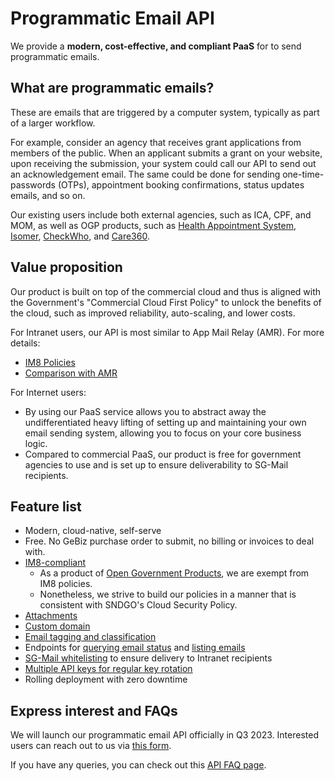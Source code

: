 # Programmatic Email API

We provide a **modern, cost-effective, and compliant PaaS** for to send programmatic emails.

## What are programmatic emails?

These are emails that are triggered by a computer system, typically as part of a larger workflow.

For example, consider an agency that receives grant applications from members of the public. When an applicant submits a grant on your website, upon receiving the submission, your system could call our API to send out an acknowledgement email. The same could be done for sending one-time-passwords (OTPs), appointment booking confirmations, status updates emails, and so on.

Our existing users include both external agencies, such as ICA, CPF, and MOM, as well as OGP products, such as [Health Appointment System](https://book.health.gov.sg/), [Isomer](https://www.isomer.gov.sg/), [CheckWho](https://checkwho.gov.sg/login), and [Care360](https://care360.health.gov.sg/login).

## Value proposition

Our product is built on top of the commercial cloud and thus is aligned with the Government's "Commercial Cloud First Policy" to unlock the benefits of the cloud, such as improved reliability, auto-scaling, and lower costs.

For Intranet users, our API is most similar to App Mail Relay (AMR). For more details:

* [IM8 Policies](../overview/im8-policies.md)
* [Comparison with AMR](comparison-with-amr.md)

For Internet users:

* By using our PaaS service allows you to abstract away the undifferentiated heavy lifting of setting up and maintaining your own email sending system, allowing you to focus on your core business logic.
* Compared to commercial PaaS, our product is free for government agencies to use and is set up to ensure deliverability to SG-Mail recipients.

## Feature list

* Modern, cloud-native, self-serve
* Free. No GeBiz purchase order to submit, no billing or invoices to deal with.
* [IM8-compliant](../overview/im8-policies.md)
  * As a product of [Open Government Products](https://www.open.gov.sg/), we are exempt from IM8 policies.
  * Nonetheless, we strive to build our policies in a manner that is consistent with SNDGO's Cloud Security Policy.
* [Attachments](send-email-api/attachments.md)
* [Custom domain](custom-from-address.md)
* [Email tagging and classification](send-email-api/email-tagging-and-classification.md)
* Endpoints for [querying email status](get-email-by-id-api.md) and [listing emails](list-emails-api.md)
* [SG-Mail whitelisting](sg-mail-whitelisting.md) to ensure delivery to Intranet recipients
* [Multiple API keys for regular key rotation](../api-key-management/)
* Rolling deployment with zero downtime

## Express interest and FAQs

We will launch our programmatic email API officially in Q3 2023. Interested users can reach out to us via [this form](https://go.gov.sg/postmanp-api-wogict).

If you have any queries, you can check out this [API FAQ page](../frequently-asked-questions.md).
